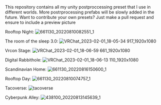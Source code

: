 This repository contains all my unity postproccessing preset that I use in different worlds. More postrprocessing prefabs will be slowly added in the future.
Want to contribute your own presets? Just make a pull request and ensure to include a preview picture

Rooftop Night:
![661130_20220810082551_1](https://user-images.githubusercontent.com/95102992/184495286-2585a68d-d9dc-4725-84e8-5aa5634b6c47.png)

The room of the sleep 3.0:
![VRChat_2023-02-01_18-05-34 917_1920x1080](https://user-images.githubusercontent.com/95102992/216112397-f4b20fe2-c38e-4f80-8961-85fc25f44188.png)

Vrcon Stage:
![VRChat_2023-02-01_18-06-59 661_1920x1080](https://user-images.githubusercontent.com/95102992/216112485-0d2186c8-c574-407b-b963-1050ecd58447.png)

Digital Rabbithole:
![VRChat_2023-02-01_18-06-13 110_1920x1080](https://user-images.githubusercontent.com/95102992/216112505-5f8f3a83-96ac-4911-815d-86483b29fa64.png)

Scandinavian Home:
![661130_20220816150600_1](https://user-images.githubusercontent.com/95102992/184888940-7fb0582c-1ef4-4a01-9a1e-7cdb3e182111.png)

Rooftop Day:
![661130_20220810074757_1](https://user-images.githubusercontent.com/95102992/184495266-7c5350c8-362b-4767-a1ad-d4f2e9015998.png)

Tacoverse:
![tacoverse](https://user-images.githubusercontent.com/95102992/184495339-c8fec808-3381-419e-beff-23c01ddf259f.png)

Cyberpunk Alley:
![438100_20220813145639_1](https://user-images.githubusercontent.com/95102992/184495349-0991943a-4eee-4a32-823d-d10d04cb2bbb.png)



